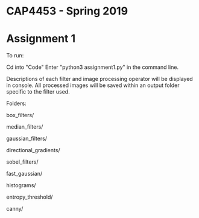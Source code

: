 # CAP4453 - Spring 2019
# Assignment 1

To run:

Cd into "Code"
Enter "python3 assignment1.py" in the command line.

Descriptions of each filter and image processing operator will be displayed in console.
All processed images will be saved within an output folder specific to the filter used.

Folders:

box_filters/

median_filters/

gaussian_filters/

directional_gradients/

sobel_filters/

fast_gaussian/

histograms/

entropy_threshold/

canny/

